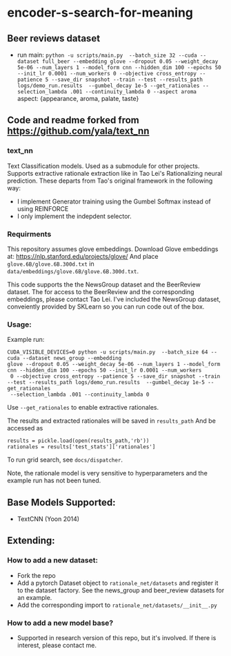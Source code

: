 # encoder-s-search-for-meaning
## Beer reviews dataset
- run main: ```python -u scripts/main.py  --batch_size 32 --cuda --dataset full_beer --embedding glove --dropout 0.05 --weight_decay 5e-06 --num_layers 1 --model_form cnn --hidden_dim 100 --epochs 50 --init_lr 0.0001 --num_workers 0 --objective cross_entropy --patience 5 --save_dir snapshot --train --test --results_path logs/demo_run.results  --gumbel_decay 1e-5 --get_rationales --selection_lambda .001 --continuity_lambda 0 --aspect aroma```  
aspect: {appearance, aroma, palate, taste}


## Code and readme forked from https://github.com/yala/text_nn 
### text_nn

Text Classification models. Used as a submodule for other projects.
Supports extractive rationale extraction like in Tao Lei's Rationalizing neural prediction. These departs from Tao's
original framework in the following way:

- I implement Generator training using the Gumbel Softmax instead of using REINFORCE
- I only implement the indepdent selector.

### Requirments
This repository assumes glove embeddings.
Download Glove embeddings at:  https://nlp.stanford.edu/projects/glove/
And place `glove.6B/glove.6B.300d.txt` in `data/embeddings/glove.6B/glove.6B.300d.txt`.

This code supports the the NewsGroup dataset and the BeerReview dataset. The for access to the BeerReview and the corresponding embeddings, please contact Tao Lei. I've included the NewsGroup dataset, conveiently provided by SKLearn so you can run code out of the box.


### Usage:
Example run:
```
CUDA_VISIBLE_DEVICES=0 python -u scripts/main.py  --batch_size 64 --cuda --dataset news_group --embedding
glove --dropout 0.05 --weight_decay 5e-06 --num_layers 1 --model_form cnn --hidden_dim 100 --epochs 50 --init_lr 0.0001 --num_workers
 0 --objective cross_entropy --patience 5 --save_dir snapshot --train --test --results_path logs/demo_run.results  --gumbel_decay 1e-5 --get_rationales
 --selection_lambda .001 --continuity_lambda 0
```
Use `--get_rationales` to enable extractive rationales.

The results and extracted rationales will be saved in `results_path`
And be accessed as

```
results = pickle.load(open(results_path,'rb'))
rationales = results['test_stats']['rationales']
```

To run grid search, see `docs/dispatcher`.

Note, the rationale model is very sensitive to hyperparameters and the example run has not been tuned.


## Base Models Supported:
- TextCNN (Yoon 2014)

## Extending:
### How to add a new dataset:
- Fork the repo 
- Add a pytorch Dataset object to `rationale_net/datasets` and register it to the dataset factory. See the news_group and beer_review datasets for an example.
- Add the corresponding import to `rationale_net/datasets/__init__.py`
### How to add a new model base?
- Supported in research version of this repo, but it's involved. If there is interest, please contact me.


